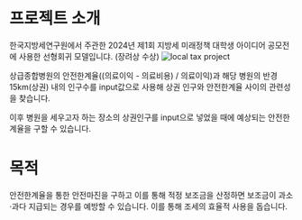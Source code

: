 # 프로젝트 소개
한국지방세연구원에서 주관한 2024년 제1회 지방세 미래정책 대학생 아이디어 공모전에 사용한 선형회귀 모델입니댜. (장려상 수상)
![local tax project](https://github.com/user-attachments/assets/5c5efcad-0d76-4c2b-b6da-a5d19d6e172c)

  
   
상급종합병원의 안전한계율((의료이익 - 의료비용) / 의료이익)과 해당 병원의 반경 15km(상권) 내의 인구수를 input값으로 사용해 상권 인구와 안전한계율 사이의 관련성을 찾습니다.


이후 병원을 세우고자 하는 장소의 상권인구를 input으로 넣었을 때에 예상되는 안전한계율을 구할 수 있습니다.

# 목적
안전한계율을 통한 안전마진을 구하고 이를 통해 적정 보조금을 산정하면 보조금이 과소·과다 지급되는 경우를 예방할 수 있습니다.
이를 통해 조세의 효율적 사용을 돕습니다.
